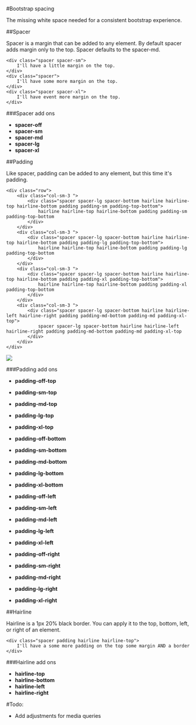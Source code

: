 #Bootstrap spacing

The missing white space needed for a consistent bootstrap experience.

##Spacer

Spacer is a margin that can be added to any element. By default spacer adds margin only to the top. Spacer defaults to the spacer-md.

```
<div class="spacer spacer-sm">
	I'll have a little margin on the top.
</div>
<div class="spacer">
	I'll have some more margin on the top.
</div>
<div class="spacer spacer-xl">
	I'll have event more margin on the top.
</div>
```
###Spacer add ons

- **spacer-off**  
- **spacer-sm**
- **spacer-md** 
- **spacer-lg**
- **spacer-xl**

##Padding

Like spacer, padding can be added to any element, but this time it's padding.

```
<div class="row">
	<div class="col-sm-3 ">
		<div class="spacer spacer-lg spacer-bottom hairline hairline-top hairline-bottom padding padding-sm padding-top-bottom">
			hairline hairline-top hairline-bottom padding padding-sm padding-top-bottom
		</div>
	</div>
	<div class="col-sm-3 ">
		<div class="spacer spacer-lg spacer-bottom hairline hairline-top hairline-bottom padding padding-lg padding-top-bottom">
			hairline hairline-top hairline-bottom padding padding-lg padding-top-bottom
		</div>
	</div>
	<div class="col-sm-3 ">
		<div class="spacer spacer-lg spacer-bottom hairline hairline-top hairline-bottom padding padding-xl padding-top-bottom">
			hairline hairline-top hairline-bottom padding padding-xl padding-top-bottom
		</div>
	</div>
	<div class="col-sm-3 ">
		<div class="spacer spacer-lg spacer-bottom hairline hairline-left hairline-right padding padding-md-bottom padding-md padding-xl-top">
			spacer spacer-lg spacer-bottom hairline hairline-left hairline-right padding padding-md-bottom padding-md padding-xl-top
		</div>
	</div>
</div>
```

![](http://snap.icorbin.com/Screen-Shot-2015-07-27-17-25-20.png)

###Padding add ons

- **padding-off-top**  
- **padding-sm-top**
- **padding-md-top**
- **padding-lg-top**
- **padding-xl-top**


- **padding-off-bottom**  
- **padding-sm-bottom**
- **padding-md-bottom**
- **padding-lg-bottom**
- **padding-xl-bottom**


- **padding-off-left**  
- **padding-sm-left**
- **padding-md-left**
- **padding-lg-left**
- **padding-xl-left**


- **padding-off-right**  
- **padding-sm-right**
- **padding-md-right**
- **padding-lg-right**
- **padding-xl-right**

##Hairline

Hairline is a 1px 20% black border. You can apply it to the top, bottom, left, or right of an element.

```
<div class="spacer padding hairline hairline-top">
	I'll have a some more padding on the top some margin AND a border
</div>
```

###Hairline add ons

- **hairline-top**
- **hairline-bottom**
- **hairline-left**
- **hairline-right**

#Todo:

- Add adjustments for media queries
